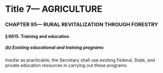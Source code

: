 
# Title 7— AGRICULTURE
### CHAPTER 95— RURAL REVITALIZATION THROUGH FORESTRY
#### § 6615. Training and education
##### (b) Existing educational and training programs

Insofar as practicable, the Secretary shall use existing Federal, State, and private education resources in carrying out these programs.
